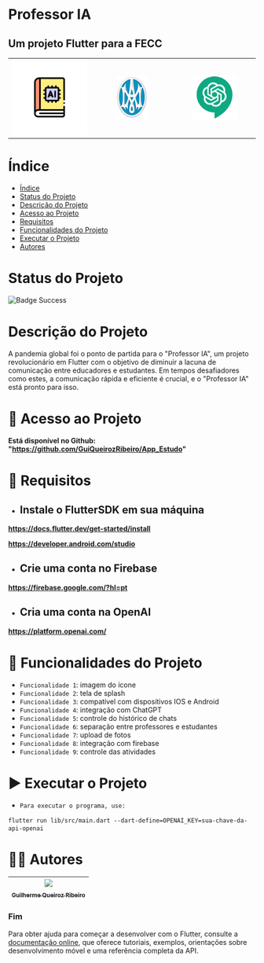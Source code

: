 Professor IA
====
## Um projeto Flutter para a FECC

<table>
  <tr>
    <td align="center" width="33%">
      <img src="lib/assets/images/icon.png" width="100%">
    </td>
    <td align="center" width="33%">
      <img src="lib/assets/images/cmcs_icon.png" width="40%", >
    </td>
    <td align="center" width="33%">
      <img src="lib/assets/images/chat_logo.png" width="60%">
    </td>
  </tr>
</table>

# Índice

* [Índice](#índice)
* [Status do Projeto](#status-do-projeto)
* [Descrição do Projeto](#descrição-do-projeto)
* [Acesso ao Projeto](#-acesso-ao-projeto)
* [Requisitos](#-requisitos)
* [Funcionalidades do Projeto](#-funcionalidades-do-projeto)
* [Executar o Projeto](#-executar-o-projeto)
* [Autores](#-autores)

# Status do Projeto

![Badge Success](https://img.shields.io/badge/Status-Sucesso-brightgreen?style=for-the-badge)

# Descrição do Projeto

A pandemia global foi o ponto de partida para o "Professor IA", um projeto revolucionário em Flutter com o objetivo de diminuir a lacuna de comunicação entre educadores e estudantes. Em tempos desafiadores como estes, a comunicação rápida e eficiente é crucial, e o "Professor IA" está pronto para isso.

# 📁 Acesso ao Projeto

**Está disponível no Github: "https://github.com/GuiQueirozRibeiro/App_Estudo"**

# 📝 Requisitos

- ## Instale o FlutterSDK em sua máquina

**https://docs.flutter.dev/get-started/install**

**https://developer.android.com/studio**

- ## Crie uma conta no Firebase

**https://firebase.google.com/?hl=pt**

- ## Cria uma conta na OpenAI

**https://platform.openai.com/**

# 🔨 Funcionalidades do Projeto

- `Funcionalidade 1`: imagem do ícone
- `Funcionalidade 2`: tela de splash
- `Funcionalidade 3`: compatível com dispositivos IOS e Android
- `Funcionalidade 4`: integração com ChatGPT
- `Funcionalidade 5`: controle do histórico de chats
- `Funcionalidade 6`: separação entre professores e estudantes
- `Funcionalidade 7`: upload de fotos
- `Funcionalidade 8`: integração com firebase
- `Funcionalidade 9`: controle das atividades

# ▶ Executar o Projeto

- `Para executar o programa, use:`

```console
flutter run lib/src/main.dart --dart-define=OPENAI_KEY=sua-chave-da-api-openai
```

# 👨‍💻 Autores

| [<img src="https://avatars.githubusercontent.com/u/70274921?s=400&u=c1688d6fcd13223bfe1093c6d16b3b6b646545fe&v=4" width=115><br><sub>Guilherme Queiroz Ribeiro</sub>](https://github.com/GuiQueirozRibeiro)
| :---: |

### Fim

Para obter ajuda para começar a desenvolver com o Flutter, consulte a
[documentação online](https://docs.flutter.dev/), que oferece tutoriais,
exemplos, orientações sobre desenvolvimento móvel e uma referência completa da API.
